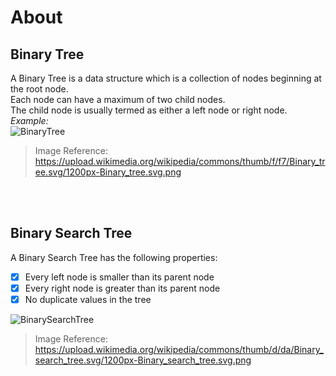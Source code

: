 # About
## Binary Tree

A Binary Tree is a data structure which is a collection of nodes beginning at the root node. <br />
Each node can have a maximum of two child nodes.<br />
The child node is usually termed as either a left node or right node. <br />
*Example:*  <br />
![BinaryTree](https://upload.wikimedia.org/wikipedia/commons/thumb/f/f7/Binary_tree.svg/1200px-Binary_tree.svg.png)

>Image Reference: https://upload.wikimedia.org/wikipedia/commons/thumb/f/f7/Binary_tree.svg/1200px-Binary_tree.svg.png
 <br />
 <br />
 
## Binary Search Tree
A Binary Search Tree has the following properties:
- [x] Every left node is smaller than its parent node
- [x] Every right node is greater than its parent node
- [x] No duplicate values in the tree

![BinarySearchTree](https://upload.wikimedia.org/wikipedia/commons/thumb/d/da/Binary_search_tree.svg/1200px-Binary_search_tree.svg.png)

>Image Reference: https://upload.wikimedia.org/wikipedia/commons/thumb/d/da/Binary_search_tree.svg/1200px-Binary_search_tree.svg.png
 <br />
 <br />
